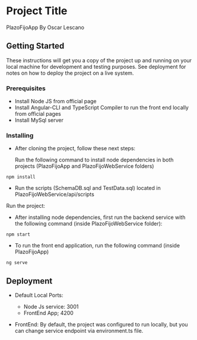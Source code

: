 # Project Title

PlazoFijoApp By Oscar Lescano

## Getting Started

These instructions will get you a copy of the project up and running on your local machine for development and testing purposes. See deployment for notes on how to deploy the project on a live system.

### Prerequisites

* Install Node JS from official page
* Install Angular-CLI and TypeScript Compiler to run the front end locally from official pages
* Install MySql server

### Installing

* After cloning the project, follow these next steps:

	Run the following command to install node dependencies in both projects (PlazoFijoApp and PlazoFijoWebService folders) 

```
npm install
```

* Run the scripts (SchemaDB.sql and TestData.sql) located in PlazoFijoWebService/api/scripts


Run the project:

* After installing node dependencies, first run the backend service with the following command (inside PlazoFijoWebService folder):
	
```
npm start
```

* To run the front end application, run the following command (inside PlazoFijoApp)

```
ng serve
```

## Deployment

* Default Local Ports:

	* Node Js service: 3001
	* FrontEnd App; 4200

* FrontEnd:
	By default, the project was configured to run locally, but you can change service endpoint via environment.ts file.

